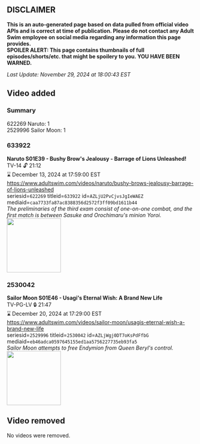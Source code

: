 ## DISCLAIMER
**This is an auto-generated page based on data pulled from official video APIs and is correct at time of publication. Please do not contact any Adult Swim employee on social media regarding any information this page provides.**  
**SPOILER ALERT: This page contains thumbnails of full episodes/shorts/etc. that might be spoilery to you. YOU HAVE BEEN WARNED.**  

_Last Update: November 29, 2024 at 18:00:43 EST_
## Video added
### Summary
622269 Naruto: 1  
2529996 Sailor Moon: 1  
### 633922
**Naruto S01E39 - Bushy Brow's Jealousy - Barrage of Lions Unleashed!**  
TV-14 🔓 21:12  
⌛ December 13, 2024 at 17:59:00 EST  
https://www.adultswim.com/videos/naruto/bushy-brows-jealousy-barrage-of-lions-unleashed  
seriesid=`622269` titleid=`633922` id=`AZLjU2PvCjvsJgIeWAEZ` mediaid=`caa7733fa87ac8388356d2572f3ff09bd1611b44`  
_The preliminaries of the third exam consist of one-on-one combat, and the first match is between Sasuke and Orochimaru's minion Yoroi._  
<a href="https://media.cdn.adultswim.com/uploads/20241108/thumbnails/2_24118161412-NarutoClassic_Ep039_Still_1920x1080_Pillarbox.jpg"><img src="https://media.cdn.adultswim.com/uploads/20241108/thumbnails/2_24118161412-NarutoClassic_Ep039_Still_1920x1080_Pillarbox.jpg" height="144px" /></a>
### 2530042
**Sailor Moon S01E46 - Usagi's Eternal Wish: A Brand New Life**  
TV-PG-LV 🔒 21:47  
⌛ December 20, 2024 at 17:29:00 EST  
https://www.adultswim.com/videos/sailor-moon/usagis-eternal-wish-a-brand-new-life  
seriesid=`2529996` titleid=`2530042` id=`AZLjWgj0DT7oKsPdFfbG` mediaid=`eb46adca0597645155ed1aa5756227735eb93fa5`  
_Sailor Moon attempts to free Endymion from Queen Beryl's control._  
<a href="https://media.cdn.adultswim.com/uploads/20241108/thumbnails/2_24118223136-SailorMoon-Ep046-1920x1080..jpg"><img src="https://media.cdn.adultswim.com/uploads/20241108/thumbnails/2_24118223136-SailorMoon-Ep046-1920x1080..jpg" height="144px" /></a>
## Video removed
No videos were removed.  
